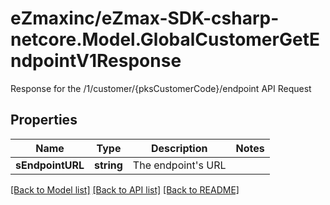 # eZmaxinc/eZmax-SDK-csharp-netcore.Model.GlobalCustomerGetEndpointV1Response
Response for the /1/customer/{pksCustomerCode}/endpoint API Request

## Properties

Name | Type | Description | Notes
------------ | ------------- | ------------- | -------------
**sEndpointURL** | **string** | The endpoint&#39;s URL | 

[[Back to Model list]](../README.md#documentation-for-models) [[Back to API list]](../README.md#documentation-for-api-endpoints) [[Back to README]](../README.md)

